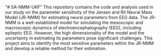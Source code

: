 "# SA-NMM-UKF" 
This repository contains the code and analysis used in our study on the parameter sensitivity of the Jansen and Rit Neural Mass Model (JR-NMM) for estimating neural parameters from EEG data. The JR-NMM is a well-established model for simulating the mesoscopic and macroscopic dynamics of electroencephalography (EEG), including epileptic EEG. However, the high dimensionality of the model and the uncertainty in estimating its parameters pose significant challenges. This project aims to identify the most sensitive parameters within the JR-NMM and develop a reliable method for their estimation.
